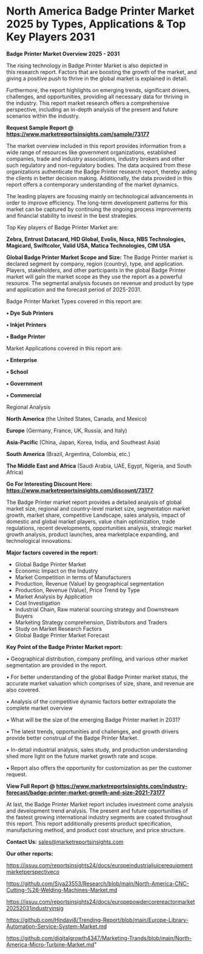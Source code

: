 # North America Badge Printer Market 2025 by Types, Applications & Top Key Players 2031

<Strong> Badge Printer Market Overview 2025 - 2031</strong>

The rising technology in Badge Printer Market is also depicted in this research report. Factors that are boosting the growth of the market, and giving a positive push to thrive in the global market is explained in detail.

Furthermore, the report highlights on emerging trends, significant drivers, challenges, and opportunities, providing all necessary data for thriving in the industry. This report market research offers a comprehensive perspective, including an in-depth analysis of the present and future scenarios within the industry.

<strong>Request Sample Report @ <a href=https://www.marketreportsinsights.com/sample/73177>https://www.marketreportsinsights.com/sample/73177</a></strong>

The market overview included in this report provides information from a wide range of resources like government organizations, established companies, trade and industry associations, industry brokers and other such regulatory and non-regulatory bodies. The data acquired from these organizations authenticate the Badge Printer research report, thereby aiding the clients in better decision making. Additionally, the data provided in this report offers a contemporary understanding of the market dynamics.

The leading players are focusing mainly on technological advancements in order to improve efficiency. The long-term development patterns for this market can be captured by continuing the ongoing process improvements and financial stability to invest in the best strategies.

Top Key players of Badge Printer Market are:

<strong>Zebra, Entrust Datacard, HID Global, Evolis, Nisca, NBS Technologies, Magicard, Swiftcolor, Valid USA, Matica Technologies, CIM USA</strong>

<strong><b>Global Badge Printer Market Scope and Size:</b></strong>
The Badge Printer market is declared segment by company, region (country), type, and application. Players, stakeholders, and other participants in the global Badge Printer market will gain the market scope as they use the report as a powerful resource. The segmental analysis focuses on revenue and product by type and application and the forecast period of 2025-2031.

Badge Printer Market Types covered in this report are:

<strong>• Dye Sub Printers

• Inkjet Printers

• Badge Printer</strong>

Market Applications covered in this report are:

<strong>• Enterprise

• School

• Government

• Commercial</strong> 

Regional Analysis

<strong>North America</strong> (the United States, Canada, and Mexico)

<strong>Europe</strong> (Germany, France, UK, Russia, and Italy)

<strong>Asia-Pacific</strong> (China, Japan, Korea, India, and Southeast Asia)

<strong>South America</strong> (Brazil, Argentina, Colombia, etc.)

<strong>The Middle East and Africa</strong> (Saudi Arabia, UAE, Egypt, Nigeria, and South Africa)

<strong>Go For Interesting Discount Here: <a href=https://www.marketreportsinsights.com/discount/73177>https://www.marketreportsinsights.com/discount/73177</a></strong>

The Badge Printer market report provides a detailed analysis of global market size, regional and country-level market size, segmentation market growth, market share, competitive Landscape, sales analysis, impact of domestic and global market players, value chain optimization, trade regulations, recent developments, opportunities analysis, strategic market growth analysis, product launches, area marketplace expanding, and technological innovations.

<strong><b>Major factors covered in the report:</b></strong>
<ul>
  <li>Global Badge Printer Market </li>
  <li>Economic Impact on the Industry</li>
  <li>Market Competition in terms of Manufacturers</li>
  <li>Production, Revenue (Value) by geographical segmentation</li>
  <li>Production, Revenue (Value), Price Trend by Type</li>
  <li>Market Analysis by Application</li>
  <li>Cost Investigation</li>
  <li>Industrial Chain, Raw material sourcing strategy and Downstream Buyers</li>
  <li>Marketing Strategy comprehension, Distributors and Traders</li>
  <li>Study on Market Research Factors</li>
  <li>Global Badge Printer Market Forecast</li>
</ul>

<strong><b>Key Point of the Badge Printer Market report:</b></strong>

• Geographical distribution, company profiling, and various other market segmentation are provided in the report.

• For better understanding of the global Badge Printer market status, the accurate market valuation which comprises of size, share, and revenue are also covered.

• Analysis of the competitive dynamic factors better extrapolate the complete market overview

• What will be the size of the emerging Badge Printer market in 2031?

• The latest trends, opportunities and challenges, and growth drivers provide better construal of the Badge Printer Market.

• In-detail industrial analysis, sales study, and production understanding shed more light on the future market growth rate and scope.

• Report also offers the opportunity for customization as per the customer request.

<strong><b>View Full Report @ <a href=https://www.marketreportsinsights.com/industry-forecast/badge-printer-market-growth-and-size-2021-73177>https://www.marketreportsinsights.com/industry-forecast/badge-printer-market-growth-and-size-2021-73177</a></b></strong>


At last, the Badge Printer Market report includes investment come analysis and development trend analysis. The present and future opportunities of the fastest growing international industry segments are coated throughout this report. This report additionally presents product specification, manufacturing method, and product cost structure, and price structure.

<strong>Contact Us:</strong>
sales@marketreportsinsights.com

<strong>Our other reports:</strong>

<a href=https://issuu.com/reportsinsights24/docs/europeindustrialjuicerequipmentmarketperspectiveco>https://issuu.com/reportsinsights24/docs/europeindustrialjuicerequipmentmarketperspectiveco</a>

<a href=https://github.com/Siya23553/Research/blob/main/North-America-CNC-Cutting-%26-Welding-Machines-Market.md>https://github.com/Siya23553/Research/blob/main/North-America-CNC-Cutting-%26-Welding-Machines-Market.md</a>

<a href=https://issuu.com/reportsinsights24/docs/europepowdercorereactormarket20252031industryinsig>https://issuu.com/reportsinsights24/docs/europepowdercorereactormarket20252031industryinsig</a>

<a href=https://github.com/Hindavi8/Trending-Report/blob/main/Europe-Library-Automation-Service-System-Market.md>https://github.com/Hindavi8/Trending-Report/blob/main/Europe-Library-Automation-Service-System-Market.md</a>

<a href=https://github.com/digitalgrowth4347/Marketing-Trands/blob/main/North-America-Micro-Turbine-Market.md>https://github.com/digitalgrowth4347/Marketing-Trands/blob/main/North-America-Micro-Turbine-Market.md</a>"
